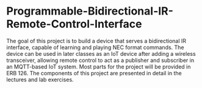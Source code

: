 # Programmable-Bidirectional-IR-Remote-Control-Interface
The goal of this project is to build a device that serves a bidirectional IR interface, capable of learning and playing NEC format commands. The device can be used in later classes as an IoT device after adding a wireless transceiver, allowing remote control to act as a publisher and subscriber in an MQTT-based IoT system. Most parts for the project will be provided in ERB 126. The components of this project are presented in detail in the lectures and lab exercises.
